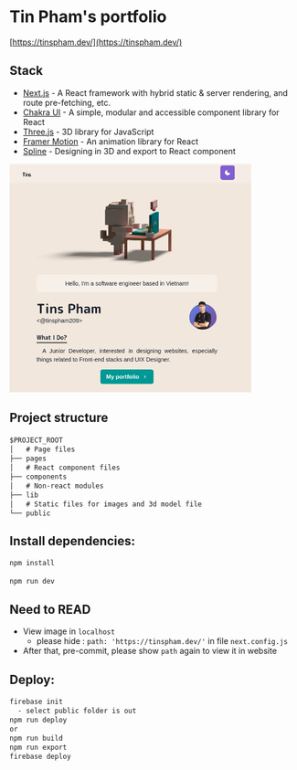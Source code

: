 # Tin Pham's portfolio

[https://tinspham.dev/](https://tinspham.dev/)

## Stack

- [Next.js](https://nextjs.org/) - A React framework with hybrid static & server rendering, and route pre-fetching, etc.
- [Chakra UI](https://chakra-ui.com/) - A simple, modular and accessible component library for React
- [Three.js](https://threejs.org/) - 3D library for JavaScript
- [Framer Motion](https://www.framer.com/motion/) - An animation library for React
- [Spline](https://spline.design/) - Designing in 3D and export to React component

<img src="./screenshot.png" height="400px">

## Project structure

```
$PROJECT_ROOT
│   # Page files
├── pages
│   # React component files
├── components
│   # Non-react modules
├── lib
│   # Static files for images and 3d model file
└── public
```

## Install dependencies:

```
npm install

npm run dev
```

## Need to READ
- View image in `localhost`
  - please hide : `path: 'https://tinspham.dev/'` in file `next.config.js`
- After that, pre-commit, please show `path` again to view it in website

## Deploy:

```
firebase init
  - select public folder is out
npm run deploy
or
npm run build
npm run export
firebase deploy
```
